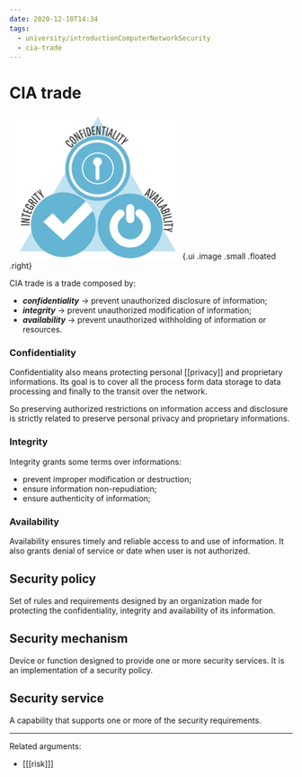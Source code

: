 ```yaml
---
date: 2020-12-10T14:34
tags:
  - university/introductionComputerNetworkSecurity
  - cia-trade
---
```


# CIA trade
![CIA](./static/ciaTrade.png){.ui .image .small .floated .right}

CIA trade is a trade composed by:

* ***confidentiality*** → prevent unauthorized disclosure of information;
* ***integrity*** → prevent unauthorized modification of information;
* ***availability*** → prevent unauthorized withholding of information or resources.

### Confidentiality
Confidentiality also means protecting personal [[privacy]] and proprietary informations. Its goal is to cover all the process form data storage to data processing and finally to the transit over the network.

So preserving authorized restrictions on information access and disclosure is strictly related to preserve personal privacy and proprietary informations.

### Integrity
Integrity grants some terms over informations:

* prevent improper modification or destruction;
* ensure information non-repudiation;
* ensure authenticity of information;

### Availability
Availability ensures timely and reliable access to and use of information. It also grants denial of service or date when user is not authorized.

## Security policy
Set of rules and requirements designed by an organization made for protecting the confidentiality, integrity and availability of its information.

## Security mechanism
Device or function designed to provide one or more security services. It is an implementation of a security policy.

## Security service
A capability that supports one or more of the security requirements.

---
Related arguments:

* [[[risk]]]
